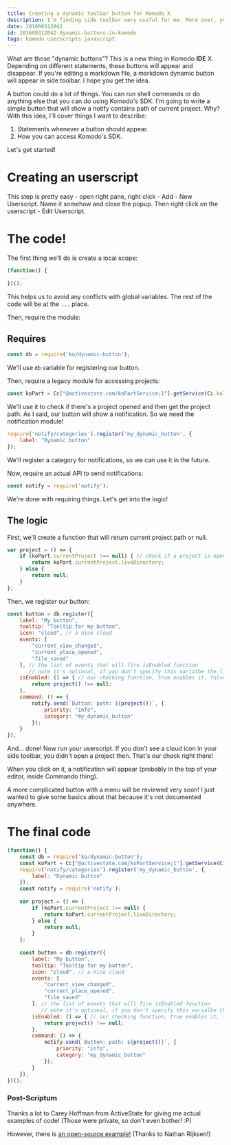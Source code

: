 ```yaml
---
title: Creating a dynamic toolbar button for Komodo X
description: I'm finding side toolbar very useful for me. More over, you can write your own tools for it. So, how do you do that?
date: 201608312042
id: 201608312042-dynamic-buttons-in-komodo
tags: komodo userscripts javascript
---
```


What are those "dynamic buttons"? This is a new thing in Komodo **IDE** X.
Depending on different statements, these buttons will appear and disappear.
If you're editing a markdown file, a markdown dynamic button will appear in
side toolbar. I hope you get the idea.

A button could do a lot of things. You can run shell commands or do anything
else that you can do using Komodo's SDK. I'm going to write a simple button that
will show a notify contains path of current project. Why? With this idea, I'll
cover things I want to describe:

1. Statements whenever a button should appear.
2. How you can access Komodo's SDK.

Let's get started!

# Creating an userscript

This step is pretty easy - open right pane, right click - Add - New Userscript.
Name it somehow and close the popup. Then right click on the userscript -
Edit Userscript.

# The code!

The first thing we'll do is create a local scope:

```javascript
(function() {
    ...
})();
```

This helps us to avoid any conflicts with global variables. The rest of the
code will be at the `...` place.

Then, require the module:

## Requires

```javascript
const db = require('ko/dynamic-button');
```

We'll use `db` variable for registering our button.

Then, require a legacy module for accessing projects:

```javascript
const koPart = Cc["@activestate.com/koPartService;1"].getService(Ci.koIPartService);
```

We'll use it to check if there's a project opened and then get the project path.
As I said, our button will show a notification. So we need the notification
module!

```javascript
require('notify/categories').register('my_dynamic_button', {
    label: "Dynamic button"
});
```

We'll register a category for notifications, so we can use it in the future.

Now, require an actual API to send notifications:

```javascript
const notify = require('notify');
```

We're done with requiring things. Let's get into the logic!

## The logic

First, we'll create a function that will return current project path or null.

```js
var project = () => {
    if (koPart.currentProject !== null) { // check if a project is opened
        return koPart.currentProject.liveDirectory;
    } else {
        return null;
    }
};
```

Then, we register our button:

```javascript
const button = db.register({
    label: "My button",
    tooltip: "Tooltip for my button",
    icon: "cloud", // a nice cloud
    events: [
        "current_view_changed",
        "current_place_opened",
        "file_saved"
    ], // the list of events that will fire isEnabled function
       // note it's optional, if you don't specify this varialbe the list will be the same
    isEnabled: () => { // our checking function, true enables it, false disables it
        return project() !== null;
    },
    command: () => {
        notify.send(`Button: path: ${project()}`, {
            priority: "info",
            category: "my_dynamic_button"
        });
    }
});
```

And... done! Now run your userscript. If you don't see a cloud icon in your
side toolbar, you didn't open a project then. That's our check right there!

When you click on it, a notification will appear (probably in the top of your
editor, inside Commando thing).

A more complicated button with a menu will be reviewed very soon! I just wanted
to give some basics about that because it's not documented anywhere.

# The final code

```javascript
(function() {
    const db = require('ko/dynamic-button');
    const koPart = Cc["@activestate.com/koPartService;1"].getService(Ci.koIPartService);
    require('notify/categories').register('my_dynamic_button', {
        label: "Dynamic button"
    });
    const notify = require('notify');
    
    var project = () => {
        if (koPart.currentProject !== null) {
            return koPart.currentProject.liveDirectory;
        } else {
            return null;
        }
    };
    
    const button = db.register({
        label: "My button",
        tooltip: "Tooltip for my button",
        icon: "cloud", // a nice cloud
        events: [
            "current_view_changed",
            "current_place_opened",
            "file_saved"
        ], // the list of events that will fire isEnabled function
           // note it's optional, if you don't specify this varialbe the list will be the same
        isEnabled: () => { // our checking function, true enables it, false disables it
            return project() !== null;
        },
        command: () => {
            notify.send(`Button: path: ${project()}`, {
                priority: "info",
                category: "my_dynamic_button"
            });
        }
    });
})();
```

### Post-Scriptum

Thanks a lot to Carey Hoffman from ActiveState for giving me actual examples
of code! (Those were private, so don't even bother! :P)

However, there is [an open-source example!](https://github.com/Komodo/KomodoEdit/blob/master/src/modules/lintresults/content/lintresults.js) (Thanks to Nathan Rijksen!)